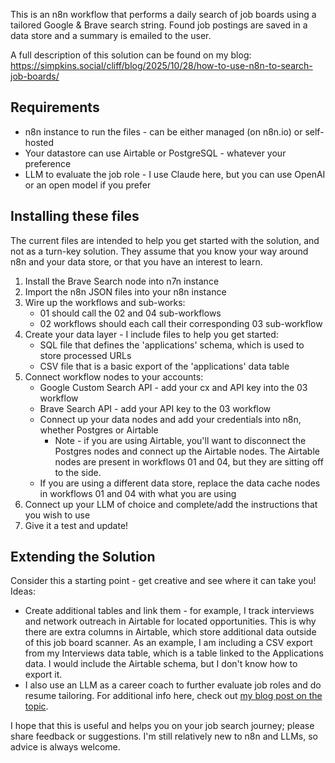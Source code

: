 This is an n8n workflow that performs a daily search of job boards using a tailored Google & Brave search string. Found job postings are saved in a data store and a summary is emailed to the user.

A full description of this solution can be found on my blog: https://simpkins.social/cliff/blog/2025/10/28/how-to-use-n8n-to-search-job-boards/

## Requirements
- n8n instance to run the files - can be either managed (on n8n.io) or self-hosted
- Your datastore can use Airtable or PostgreSQL - whatever your preference
- LLM to evaluate the job role - I use Claude here, but you can use OpenAI or an open model if you prefer

## Installing these files
The current files are intended to help you get started with the solution, and not as a turn-key solution. They assume that you know your way around n8n and your data store, or that you have an interest to learn.
1. Install the Brave Search node into n7n instance
2. Import the n8n JSON files into your n8n instance
3. Wire up the workflows and sub-works:
     - 01 should call the 02 and 04 sub-workflows
     - 02 workflows should each call their corresponding 03 sub-workflow
4. Create your data layer - I include files to help you get started:
     - SQL file that defines the 'applications' schema, which is used to store processed URLs
     - CSV file that is a basic export of the 'applications' data table
5. Connect workflow nodes to your accounts:
     - Google Custom Search API - add your cx and API key into the 03 workflow
     - Brave Search API - add your API key to the 03 workflow
     - Connect up your data nodes and add your credentials into n8n, whether Postgres or Airtable
       - Note - if you are using Airtable, you'll want to disconnect the Postgres nodes and connect up the Airtable nodes. The Airtable nodes are present in workflows 01 and 04, but they are sitting off to the side.
     - If you are using a different data store, replace the data cache nodes in workflows 01 and 04 with what you are using
6. Connect up your LLM of choice and complete/add the instructions that you wish to use
7. Give it a test and update!

## Extending the Solution
Consider this a starting point - get creative and see where it can take you! Ideas:
- Create additional tables and link them - for example, I track interviews and network outreach in Airtable for located opportunities. This is why there are extra columns in Airtable, which store additional data outside of this job board scanner. As an example, I am including a CSV export from my Interviews data table, which is a table linked to the Applications data. I would include the Airtable schema, but I don't know how to export it.
- I also use an LLM as a career coach to further evaluate job roles and do resume tailoring. For additional info here, check out [my blog post on the topic](https://simpkins.social/cliff/blog/2025/10/14/how-to-use-claude-in-a-job-search/).

I hope that this is useful and helps you on your job search journey; please share feedback or suggestions. I'm still relatively new to n8n and LLMs, so advice is always welcome.
